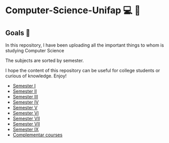 # Computer-Science-Unifap 💻 💾

## Goals 🏁

In this repository, I have been uploading all the important things to whom is studying Computer Science

The subjects are sorted by semester.

I hope the content of this repository can be useful for college students or curious of knowledge.
Enjoy!

* [Semester I](https://github.com/gabrielfelipeassuncaodesouza/Computer-Science-Unifap/tree/main/semI)
* [Semester II](#)
* [Semester III](#)
* [Semester IV](#)
* [Semester V](#)
* [Semester VI](#)
* [Semester VII](#)
* [Semester VII](#)
* [Semester IX](#)
* [Complementar courses](https://github.com/gabrielfelipeassuncaodesouza/Computer-Science-Unifap/tree/main/complementar_courses)
